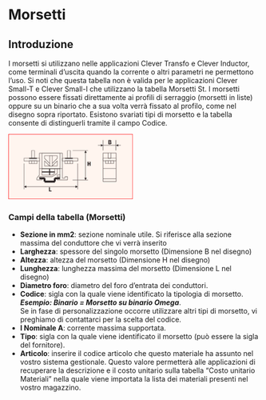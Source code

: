 # Morsetti

## Introduzione
I morsetti si utilizzano nelle applicazioni Clever Transfo e Clever Inductor, come terminali d’uscita quando la corrente o altri parametri ne permettono l’uso. Si noti che questa tabella non è valida per le applicazioni Clever Small-T e Clever Small-I che utilizzano la tabella Morsetti St.
I morsetti possono essere fissati direttamente ai profili di serraggio (morsetti in liste) oppure su un binario che a sua volta verrà fissato al profilo, come nel disegno sopra riportato.
Esistono svariati tipi di morsetto e la tabella consente di distinguerli tramite il campo Codice.

<img src="img/Morsetti.png" height="130px">

### Campi della tabella (Morsetti)

- **Sezione in mm2**: sezione nominale utile. Si riferisce alla sezione massima del conduttore che vi verrà inserito
- **Larghezza**: spessore del singolo morsetto (Dimensione B nel disegno)
- **Altezza**: altezza del morsetto (Dimensione H nel disegno)
- **Lunghezza**: lunghezza massima del morsetto (Dimensione L nel disegno)
- **Diametro foro**: diametro del foro d’entrata dei conduttori.
- **Codice**: sigla con la quale viene identificato la tipologia di morsetto.
***Esempio: Binario = Morsetto su binario Omega***. <br>
Se in fase di personalizzazione occorre utilizzare altri tipi di morsetto, vi preghiamo di contattarci per la scelta del codice.
- **I Nominale A**: corrente massima supportata.
- **Tipo**: sigla con la quale viene identificato il morsetto (può essere la sigla del fornitore).
- **Articolo**: inserire il codice articolo che questo materiale ha assunto nel vostro sistema gestionale. Questo valore permetterà alle applicazioni di recuperare la descrizione e il costo unitario sulla tabella “Costo unitario Materiali” nella quale viene importata la lista dei materiali presenti nel vostro magazzino.
